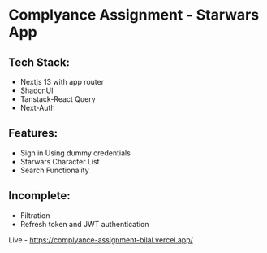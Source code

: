 # Complyance Assignment - Starwars App
## Tech Stack:
- Nextjs 13 with app router
- ShadcnUI
- Tanstack-React Query
- Next-Auth

## Features:
- Sign in Using dummy credentials
- Starwars Character List
- Search Functionality

## Incomplete:
- Filtration
- Refresh token and JWT authentication

Live - https://complyance-assignment-bilal.vercel.app/
